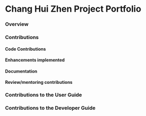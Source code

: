 # Chang Hui Zhen Project Portfolio

### Overview 
### Contributions
#### Code Contributions 
#### Enhancements implemented

#### Documentation
#### Review/mentoring contributions

### Contributions to the User Guide
### Contributions to the Developer Guide 
